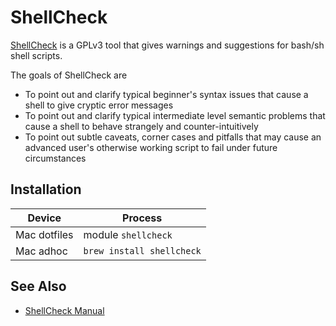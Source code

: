 # ShellCheck

[ShellCheck](https://www.shellcheck.net) is a GPLv3 tool that gives warnings and suggestions for bash/sh shell scripts.

The goals of ShellCheck are

- To point out and clarify typical beginner's syntax issues that cause a shell to give cryptic error messages
- To point out and clarify typical intermediate level semantic problems that cause a shell to behave strangely and counter-intuitively
- To point out subtle caveats, corner cases and pitfalls that may cause an advanced user's otherwise working script to fail under future circumstances

## Installation

| Device | Process |
|-|-|
| Mac dotfiles | module `shellcheck` |
| Mac adhoc | `brew install shellcheck` |

## See Also

- [ShellCheck Manual](https://github.com/koalaman/shellcheck)
